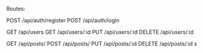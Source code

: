 Routes:

POST /api/auth/register
POST /api/auth/login

GET /api/users
GET /api/users/:id
PUT /api/users/:id
DELETE /api/users/:id


GET /api/posts/
POST /api/posts/
PUT /api/posts/:id
DELETE /api/posts/:id
s